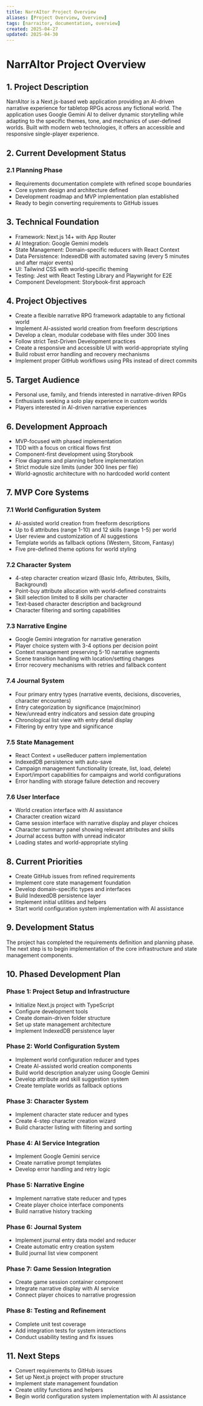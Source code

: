 ```yaml
---
title: NarrAItor Project Overview
aliases: [Project Overview, Overview]
tags: [narraitor, documentation, overview]
created: 2025-04-27
updated: 2025-04-30
---
```


# NarrAItor Project Overview

## 1. Project Description
NarrAItor is a Next.js-based web application providing an AI-driven narrative experience for tabletop RPGs across any fictional world. The application uses Google Gemini AI to deliver dynamic storytelling while adapting to the specific themes, tone, and mechanics of user-defined worlds. Built with modern web technologies, it offers an accessible and responsive single-player experience.

## 2. Current Development Status

### 2.1 Planning Phase
- Requirements documentation complete with refined scope boundaries
- Core system design and architecture defined
- Development roadmap and MVP implementation plan established
- Ready to begin converting requirements to GitHub issues

## 3. Technical Foundation
- Framework: Next.js 14+ with App Router
- AI Integration: Google Gemini models
- State Management: Domain-specific reducers with React Context
- Data Persistence: IndexedDB with automated saving (every 5 minutes and after major events)
- UI: Tailwind CSS with world-specific theming
- Testing: Jest with React Testing Library and Playwright for E2E
- Component Development: Storybook-first approach

## 4. Project Objectives
- Create a flexible narrative RPG framework adaptable to any fictional world
- Implement AI-assisted world creation from freeform descriptions
- Develop a clean, modular codebase with files under 300 lines
- Follow strict Test-Driven Development practices
- Create a responsive and accessible UI with world-appropriate styling
- Build robust error handling and recovery mechanisms
- Implement proper GitHub workflows using PRs instead of direct commits

## 5. Target Audience
- Personal use, family, and friends interested in narrative-driven RPGs
- Enthusiasts seeking a solo play experience in custom worlds
- Players interested in AI-driven narrative experiences

## 6. Development Approach
- MVP-focused with phased implementation
- TDD with a focus on critical flows first
- Component-first development using Storybook
- Flow diagrams and planning before implementation
- Strict module size limits (under 300 lines per file)
- World-agnostic architecture with no hardcoded world content

## 7. MVP Core Systems

### 7.1 World Configuration System
- AI-assisted world creation from freeform descriptions
- Up to 6 attributes (range 1-10) and 12 skills (range 1-5) per world
- User review and customization of AI suggestions
- Template worlds as fallback options (Western, Sitcom, Fantasy)
- Five pre-defined theme options for world styling

### 7.2 Character System
- 4-step character creation wizard (Basic Info, Attributes, Skills, Background)
- Point-buy attribute allocation with world-defined constraints
- Skill selection limited to 8 skills per character
- Text-based character description and background
- Character filtering and sorting capabilities

### 7.3 Narrative Engine
- Google Gemini integration for narrative generation
- Player choice system with 3-4 options per decision point
- Context management preserving 5-10 narrative segments
- Scene transition handling with location/setting changes
- Error recovery mechanisms with retries and fallback content

### 7.4 Journal System
- Four primary entry types (narrative events, decisions, discoveries, character encounters)
- Entry categorization by significance (major/minor)
- New/unread entry indicators and session date grouping
- Chronological list view with entry detail display
- Filtering by entry type and significance

### 7.5 State Management
- React Context + useReducer pattern implementation
- IndexedDB persistence with auto-save
- Campaign management functionality (create, list, load, delete)
- Export/import capabilities for campaigns and world configurations
- Error handling with storage failure detection and recovery

### 7.6 User Interface
- World creation interface with AI assistance
- Character creation wizard
- Game session interface with narrative display and player choices
- Character summary panel showing relevant attributes and skills
- Journal access button with unread indicator
- Loading states and world-appropriate styling

## 8. Current Priorities
- Create GitHub issues from refined requirements
- Implement core state management foundation
- Develop domain-specific types and interfaces
- Build IndexedDB persistence layer
- Implement initial utilities and helpers
- Start world configuration system implementation with AI assistance

## 9. Development Status
The project has completed the requirements definition and planning phase. The next step is to begin implementation of the core infrastructure and state management components.

## 10. Phased Development Plan

### Phase 1: Project Setup and Infrastructure
- Initialize Next.js project with TypeScript
- Configure development tools
- Create domain-driven folder structure
- Set up state management architecture
- Implement IndexedDB persistence layer

### Phase 2: World Configuration System
- Implement world configuration reducer and types
- Create AI-assisted world creation components
- Build world description analyzer using Google Gemini
- Develop attribute and skill suggestion system
- Create template worlds as fallback options

### Phase 3: Character System
- Implement character state reducer and types
- Create 4-step character creation wizard
- Build character listing with filtering and sorting

### Phase 4: AI Service Integration
- Implement Google Gemini service
- Create narrative prompt templates
- Develop error handling and retry logic

### Phase 5: Narrative Engine
- Implement narrative state reducer and types
- Create player choice interface components
- Build narrative history tracking

### Phase 6: Journal System
- Implement journal entry data model and reducer
- Create automatic entry creation system
- Build journal list view component

### Phase 7: Game Session Integration
- Create game session container component
- Integrate narrative display with AI service
- Connect player choices to narrative progression

### Phase 8: Testing and Refinement
- Complete unit test coverage
- Add integration tests for system interactions
- Conduct usability testing and fix issues

## 11. Next Steps
- Convert requirements to GitHub issues
- Set up Next.js project with proper structure
- Implement state management foundation
- Create utility functions and helpers
- Begin world configuration system implementation with AI assistance
